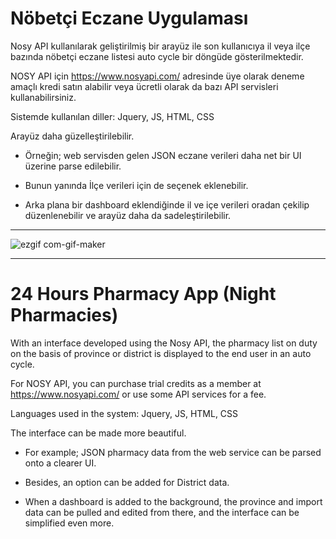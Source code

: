 # Nöbetçi Eczane Uygulaması
Nosy API kullanılarak geliştirilmiş bir arayüz ile son kullanıcıya il veya ilçe bazında nöbetçi eczane listesi auto cycle bir döngüde gösterilmektedir. 

NOSY API için https://www.nosyapi.com/ adresinde üye olarak deneme amaçlı kredi satın alabilir veya ücretli olarak da bazı API servisleri kullanabilirsiniz. 

Sistemde kullanılan diller: Jquery, JS, HTML, CSS

Arayüz daha güzelleştirilebilir.

- Örneğin; web servisden gelen JSON eczane verileri daha net bir UI üzerine parse edilebilir. 

- Bunun yanında İlçe verileri için de seçenek eklenebilir. 

- Arka plana bir dashboard eklendiğinde il ve içe verileri oradan çekilip düzenlenebilir ve arayüz daha da sadeleştirilebilir. 

----

![ezgif com-gif-maker](https://user-images.githubusercontent.com/5075880/192529934-7aeed34a-8b80-4440-b212-531dde7bb528.gif)

----

# 24 Hours Pharmacy App (Night Pharmacies)

With an interface developed using the Nosy API, the pharmacy list on duty on the basis of province or district is displayed to the end user in an auto cycle.

For NOSY API, you can purchase trial credits as a member at https://www.nosyapi.com/ or use some API services for a fee.

Languages used in the system: Jquery, JS, HTML, CSS

The interface can be made more beautiful.

- For example; JSON pharmacy data from the web service can be parsed onto a clearer UI.

- Besides, an option can be added for District data.

- When a dashboard is added to the background, the province and import data can be pulled and edited from there, and the interface can be simplified even more.


